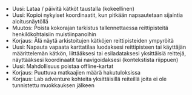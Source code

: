 - Uusi: Lataa / päivitä kätköt taustalla (kokeellinen)
- Uusi: Kopioi nykyiset koordinaatit, kun pitkään napsautetaan sijaintia aloitusnäytöllä
- Muutos: Poista kokorajan tarkistus tallennettaessa reittipisteitä henkilökohtaisiin muistiinpanoihin
- Korjaus: Älä näytä arkistoitujen kätköjen reittipisteiden ympyröitä
- Uusi: Napauta vapaata karttatilaa luodaksesi reittipisteen tai käyttäjän määrittelemän kätkön, liittääksesi tai esiladataksesi yksittäisiä reittejä, näyttääksesi koordinaatit tai navigoidaksesi (kontekstista riippuen)
- Uusi: Mahdollisuus poistaa offline-kartat
- Korjaus: Puuttuva matkaajien määrä hakutuloksissa
- Korjaus: Lab adventure kohteita yksittäisillä reiteillä joita ei ole tunnistettu muokkauksen jälkeen
